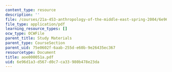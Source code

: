 ```yaml
---
content_type: resource
description: ''
file: /courses/21a-453-anthropology-of-the-middle-east-spring-2004/6e96d1a3d567d0c7ca33980b478e23da_aoe000051a.pdf
file_type: application/pdf
learning_resource_types: []
ocw_type: OCWFile
parent_title: Study Materials
parent_type: CourseSection
parent_uid: 75e0602f-6aab-255d-e60b-9e26435ec367
resourcetype: Document
title: aoe000051a.pdf
uid: 6e96d1a3-d567-d0c7-ca33-980b478e23da
---
```

